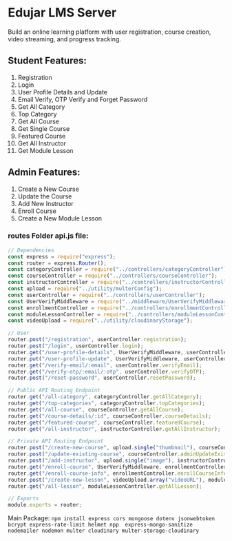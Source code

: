 # Edujar LMS Server

Build an online learning platform with user registration, course creation, video streaming, and progress tracking.

## Student Features:

1. Registration
1. Login
1. User Profile Details and Update
1. Email Verify, OTP Verify and Forget Password
1. Get All Category
1. Top Category
1. Get All Course
1. Get Single Course
1. Featured Course
1. Get All Instructor
1. Get Module Lesson

## Admin Features:

1. Create a New Course
1. Update the Course
1. Add New Instructor
1. Enroll Course
1. Create a New Module Lesson

### routes Folder api.js file:

```js
// Dependencies
const express = require("express");
const router = express.Router();
const categoryController = require("../controllers/categoryController");
const courseController = require("../controllers/courseController");
const instructorController = require("../controllers/instructorController");
const upload = require("../utility/multerConfig");
const userController = require("../controllers/userController");
const UserVerifyMiddleware = require("../middleware/UserVerifyMiddleware");
const enrollmentController = require("../controllers/enrollmentController");
const moduleLessonController = require("../controllers/moduleLessonController");
const videoUpload = require("../utility/cloudinaryStorage");

// User
router.post("/registration", userController.registration);
router.post("/login", userController.login);
router.get("/user-profile-details", UserVerifyMiddleware, userController.userProfileDetails);
router.put("/user-profile-update", UserVerifyMiddleware, userController.userProfileUpdate);
router.get("/verify-email/:email", userController.verifyEmail);
router.get("/verify-otp/:email/:otp", userController.verifyOTP);
router.post("/reset-password", userController.resetPassword);

// Public API Routing Endpoint
router.get("/all-category", categoryController.getAllCategory);
router.get("/top-categories", categoryController.topCategories);
router.get("/all-course", courseController.getAllCourse);
router.get("/course-details/:id", courseController.courseDetails);
router.get("/featured-course", courseController.featuredCourse);
router.get("/all-instructor", instructorController.getAllInstructor);

// Private API Routing Endpoint
router.post("/create-new-course", upload.single("thumbnail"), courseController.adminCreateNewCourse);
router.post("/update-existing-course", courseController.adminUpdateExistingCourse);
router.post("/add-instructor", upload.single("image"), instructorController.addNewInstructor);
router.get("/enroll-course", UserVerifyMiddleware, enrollmentController.courseEnroll);
router.get("/enroll-course-info", enrollmentController.enrollCourseInfo);
router.post("/create-new-lesson", videoUpload.array("videoURL"), moduleLessonController.adminCreateLesson);
router.get("/all-lesson", moduleLessonController.getAllLesson);

// Exports
module.exports = router;
```

Main Package: `npm install express cors mongoose dotenv jsonwebtoken bcrypt express-rate-limit helmet npp  express-mongo-sanitize nodemailer nodemon multer cloudinary multer-storage-cloudinary`
